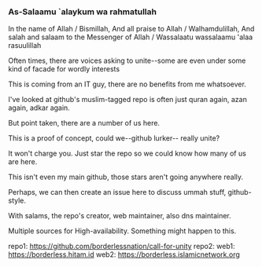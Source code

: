 ### As-Salaamu `alaykum wa rahmatullah

In the name of Allah / Bismillah,
And all praise to Allah / Walhamdulillah,
And salah and salaam to the Messenger of Allah / Wassalaatu wassalaamu 'alaa rasuulillah

Often times, there are voices asking to unite--some are even under some kind of facade for wordly interests

This is coming from an IT guy, there are no benefits from me whatsoever.

I've looked at github's muslim-tagged repo is often just quran again, azan again, adkar again.

But point taken, there are a number of us here.

This is a proof of concept, could we--github lurker-- really unite?

It won't charge you. Just star the repo so we could know how many of us are here.

This isn't even my main github, those stars aren't going anywhere really.

Perhaps, we can then create an issue here to discuss ummah stuff, github-style.

With salams,
the repo's creator, web maintainer, also dns maintainer.

Multiple sources for High-availability. Something might happen to this.

repo1: https://github.com/borderlessnation/call-for-unity
repo2:
web1: https://borderless.hitam.id
web2: https://borderless.islamicnetwork.org

